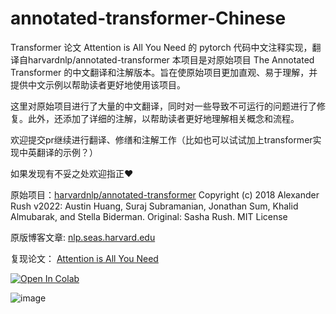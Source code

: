 # annotated-transformer-Chinese
Transformer 论文 Attention is All You Need 的 pytorch 代码中文注释实现，翻译自harvardnlp/annotated-transformer
本项目是对原始项目 The Annotated Transformer 的中文翻译和注解版本。旨在使原始项目更加直观、易于理解，并提供中文示例以帮助读者更好地使用该项目。

这里对原始项目进行了大量的中文翻译，同时对一些导致不可运行的问题进行了修复。此外，还添加了详细的注解，以帮助读者更好地理解相关概念和流程。

欢迎提交pr继续进行翻译、修缮和注解工作（比如也可以试试加上transformer实现中英翻译的示例？）

如果发现有不妥之处欢迎指正❤

原始项目：[harvardnlp/annotated-transformer](https://github.com/harvardnlp/annotated-transformer/)
Copyright (c) 2018 Alexander Rush
v2022: Austin Huang, Suraj Subramanian, Jonathan Sum, Khalid Almubarak, and Stella Biderman.
Original: Sasha Rush.
MIT License

原版博客文章:
[nlp.seas.harvard.edu](http://nlp.seas.harvard.edu/annotated-transformer/)

复现论文：
[Attention is All You Need](https://arxiv.org/abs/1706.03762)

[![Open In Colab](https://colab.research.google.com/assets/colab-badge.svg)](https://colab.research.google.com/github/harvardnlp/annotated-transformer/blob/master/AnnotatedTransformer.ipynb)

![image](https://user-images.githubusercontent.com/35882/166251887-9da909a9-660b-45a9-ae72-0aae89fb38d4.png)
